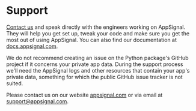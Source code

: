 # Support

[Contact us][contact] and speak directly with the engineers working on
AppSignal. They will help you get set up, tweak your code and make sure you get
the most out of using AppSignal. You can also find our documentation at
[docs.appsignal.com](https://docs.appsignal.com/).

We do not recommend creating an issue on the Python package's GitHub project if
it concerns your private app data. During the support process we'll need the
AppSignal logs and other resources that contain your app's private data,
something for which the public GitHub issue tracker is not suited.

Please contact us on our website [appsignal.com](https://appsignal.com/) or via
email at [support@appsignal.com][contact].

[contact]: mailto:support@appsignal.com
